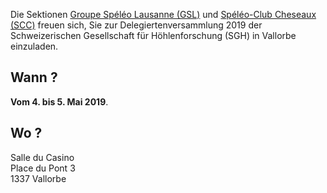 Die Sektionen [Groupe Spéléo Lausanne (GSL)](http://www.speleo-lausanne.ch) und [Spéléo-Club Cheseaux (SCC)](http://www.speleo-cheseaux.ch)
freuen sich, Sie zur Delegiertenversammlung 2019 der Schweizerischen Gesellschaft für Höhlenforschung (SGH) in Vallorbe einzuladen.

## Wann ?

**Vom 4. bis 5. Mai 2019**.

## Wo ?

Salle du Casino</br>
Place du Pont 3</br>
1337 Vallorbe</br>
